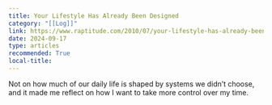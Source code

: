 ```yaml
---
title: Your Lifestyle Has Already Been Designed
category: "[[Log]]"
link: https://www.raptitude.com/2010/07/your-lifestyle-has-already-been-designed/
date: 2024-09-17
type: articles
recommended: True
local-title: 
---
```

Not on how much of our daily life is shaped by systems we didn’t choose, and it made me reflect on how I want to take more control over my time.